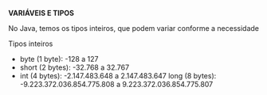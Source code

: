 **VARIÁVEIS E TIPOS**

No Java, temos os tipos inteiros, que podem variar conforme a necessidade

Tipos inteiros
* byte (1 byte): -128 a 127
* short (2 bytes): -32.768 a 32.767
* int (4 bytes): -2.147.483.648 a 2.147.483.647
long (8 bytes): -9.223.372.036.854.775.808 a 9.223.372.036.854.775.807

